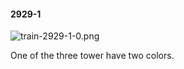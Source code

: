 #### 2929-1
![train-2929-1-0.png](https://github.com/lil-lab/nlvr/raw/master/nlvr/train/images/41/train-2929-1-0.png "train-2929-1-0.png")

One of the three tower have two colors.